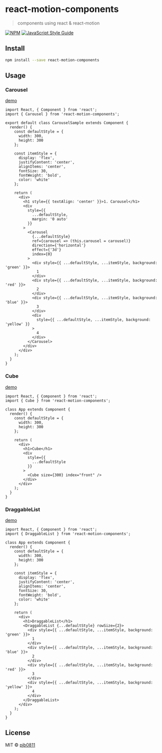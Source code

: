 # react-motion-components

> components using react &amp; react-motion

[![NPM](https://img.shields.io/npm/v/react-motion-components.svg)](https://www.npmjs.com/package/react-motion-components) [![JavaScript Style Guide](https://img.shields.io/badge/code_style-standard-brightgreen.svg)](https://standardjs.com)

## Install

```bash
npm install --save react-motion-components
```

## Usage

### Carousel

[demo](https://codesandbox.io/s/x7jv6oj8lo)

```tsx
import React, { Component } from 'react';
import { Carousel } from 'react-motion-components';

export default class CarouselSample extends Component {
  render() {
    const defaultStyle = {
      width: 300,
      height: 300
    };

    const itemStyle = {
      display: 'flex',
      justifyContent: 'center',
      alignItems: 'center',
      fontSize: 30,
      fontWeight: 'bold',
      color: 'white'
    };

    return (
      <div>
        <h1 style={{ textAlign: 'center' }}>1. Carousel</h1>
        <div
          style={{
            ...defaultStyle,
            margin: '0 auto'
          }}
        >
          <Carousel
            {...defaultStyle}
            ref={carousel => (this.carousel = carousel)}
            direction={'horizontal'}
            effect={'3d'}
            index={0}
          >
            <div style={{ ...defaultStyle, ...itemStyle, background: 'green' }}>
              1
            </div>
            <div style={{ ...defaultStyle, ...itemStyle, background: 'red' }}>
              2
            </div>
            <div style={{ ...defaultStyle, ...itemStyle, background: 'blue' }}>
              3
            </div>
            <div
              style={{ ...defaultStyle, ...itemStyle, background: 'yellow' }}
            >
              4
            </div>
          </Carousel>
        </div>
      </div>
    );
  }
}
```

### Cube

[demo](https://codesandbox.io/s/x3l8xzv0w4)

```tsx
import React, { Component } from 'react';
import { Cube } from 'react-motion-components';

class App extends Component {
  render() {
    const defaultStyle = {
      width: 300,
      height: 300
    };

    return (
      <div>
        <h1>Cube</h1>
        <div
          style={{
            ...defaultStyle
          }}
        >
          <Cube size={300} index="front" />
        </div>
      </div>
    );
  }
}
```

### DraggableList

[demo](https://codesandbox.io/s/x3l8xzv0w4)

```tsx
import React, { Component } from 'react';
import { DraggableList } from 'react-motion-components';

class App extends Component {
  render() {
    const defaultStyle = {
      width: 300,
      height: 300
    };

    const itemStyle = {
      display: 'flex',
      justifyContent: 'center',
      alignItems: 'center',
      fontSize: 30,
      fontWeight: 'bold',
      color: 'white'
    };

    return (
      <div>
        <h1>DraggableList</h1>
        <DraggableList {...defaultStyle} rowSize={2}>
          <div style={{ ...defaultStyle, ...itemStyle, background: 'green' }}>
            1
          </div>
          <div style={{ ...defaultStyle, ...itemStyle, background: 'blue' }}>
            2
          </div>
          <div style={{ ...defaultStyle, ...itemStyle, background: 'red' }}>
            3
          </div>
          <div style={{ ...defaultStyle, ...itemStyle, background: 'yellow' }}>
            4
          </div>
        </DraggableList>
      </div>
    );
  }
}
```

## License

MIT © [pjb0811](https://github.com/pjb0811)
